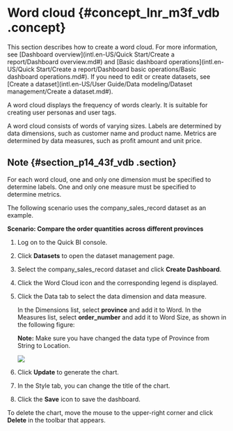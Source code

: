 # Word cloud {#concept_lnr_m3f_vdb .concept}

This section describes how to create a word cloud. For more information, see [Dashboard overview](intl.en-US/Quick Start/Create a report/Dashboard overview.md#) and [Basic dashboard operations](intl.en-US/Quick Start/Create a report/Dashboard basic operations/Basic dashboard operations.md#). If you need to edit or create datasets, see [Create a dataset](intl.en-US/User Guide/Data modeling/Dataset management/Create a dataset.md#).

A word cloud displays the frequency of words clearly. It is suitable for creating user personas and user tags.

A word cloud consists of words of varying sizes. Labels are determined by data dimensions, such as customer name and product name. Metrics are determined by data measures, such as profit amount and unit price.

## Note {#section_p14_43f_vdb .section}

For each word cloud, one and only one dimension must be specified to determine labels. One and only one measure must be specified to determine metrics.

The following scenario uses the company\_sales\_record dataset as an example.

**Scenario: Compare the order quantities across different provinces**

1.  Log on to the Quick BI console.
2.  Click **Datasets** to open the dataset management page.
3.  Select the company\_sales\_record dataset and click **Create Dashboard**.
4.  Click the Word Cloud icon and the corresponding legend is displayed.
5.  Click the Data tab to select the data dimension and data measure.

    In the Dimensions list, select **province** and add it to Word. In the Measures list, select **order\_number** and add it to Word Size, as shown in the following figure:

    **Note:** Make sure you have changed the data type of Province from String to Location.

    ![](http://static-aliyun-doc.oss-cn-hangzhou.aliyuncs.com/assets/img/9140/15447048001819_en-US.png)

6.  Click **Update** to generate the chart.
7.  In the Style tab, you can change the title of the chart.
8.  Click the **Save** icon to save the dashboard.

To delete the chart, move the mouse to the upper-right corner and click **Delete** in the toolbar that appears.


